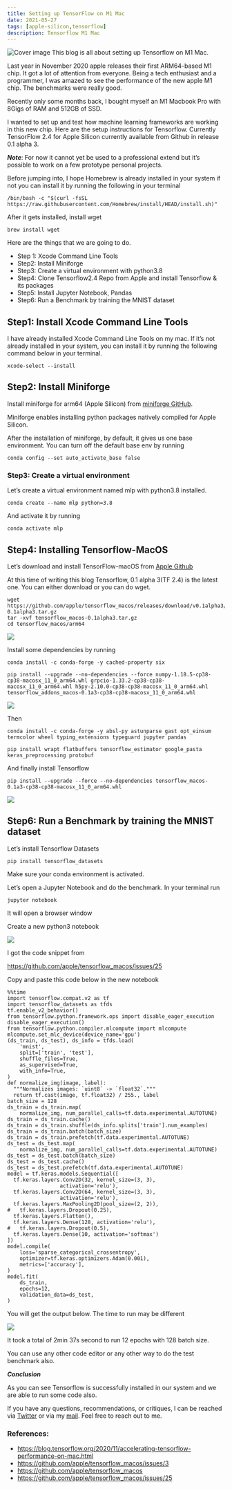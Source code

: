 ```yaml
---
title: Setting up TensorFlow on M1 Mac
date: 2021-05-27
tags: [apple-silicon,tensorflow]
description: Tensorflow M1 Mac
---
```


![Cover image](./m1.jpeg)
This blog is all about setting up Tensorflow on M1 Mac.

Last year in November 2020 apple releases their first ARM64-based M1 chip. It got a lot of attention from everyone.
Being a tech enthusiast and a programmer, I was amazed to see the performance of the new apple M1 chip. The benchmarks were really good.

Recently only some months back, I bought myself an M1 Macbook Pro with 8Gigs of RAM and 512GB of SSD.

I wanted to set up and test how machine learning frameworks are working in this new chip. Here are the setup instructions for Tensorflow.
Currently TensorFlow 2.4 for Apple Silicon currently available from Github in release 0.1 alpha 3.

***Note***: For now it cannot yet be used to a professional extend but it’s possible to work on a few prototype personal projects.

Before jumping into, I hope Homebrew is already installed in your system if not you can install it by running the following in your terminal

```
/bin/bash -c "$(curl -fsSL https://raw.githubusercontent.com/Homebrew/install/HEAD/install.sh)"

```

After it gets installed, install wget
```
brew install wget
```

Here are the things that we are going to do.

- Step 1: Xcode Command Line Tools
- Step2: Install Miniforge
- Step3: Create a virtual environment with python3.8
- Step4: Clone Tensorflow2.4 Repo from Apple and install Tensorflow & its packages
- Step5: Install Jupyter Notebook, Pandas
- Step6: Run a Benchmark by training the MNIST dataset


## Step1: Install Xcode Command Line Tools

I have already installed Xcode Command Line Tools on my mac. If it’s not already installed in your system, you can install it by running the following command below in your terminal.

```
xcode-select --install
```

## Step2: Install Miniforge

Install miniforge for arm64 (Apple Silicon) from [miniforge GitHub](https://github.com/conda-forge/miniforge).

Miniforge enables installing python packages natively compiled for Apple Silicon.

After the installation of miniforge, by default, it gives us one base environment. You can turn off the default base env by running

```
conda config --set auto_activate_base false
```

### Step3: Create a virtual environment

Let’s create a virtual environment named mlp with python3.8 installed.
```
conda create --name mlp python=3.8
```



And activate it by running
```
conda activate mlp
```

## Step4: Installing Tensorflow-MacOS

Let’s download and install TensorFlow-macOS from [Apple Github](https://github.com/apple/tensorflow_macos/releases/tag/v0.1alpha3)

At this time of writing this blog Tensorflow, 0.1 alpha 3(TF 2.4) is the latest one. You can either download or you can do wget.

```
wget https://github.com/apple/tensorflow_macos/releases/download/v0.1alpha3/tensorflow_macos-0.1alpha3.tar.gz
tar -xvf tensorflow_macos-0.1alpha3.tar.gz
cd tensorflow_macos/arm64
```
![](https://miro.medium.com/max/700/1*bfvzXNHlQfZ5JCrkpJCv_A.png)

Install some dependencies by running
```
conda install -c conda-forge -y cached-property six

pip install --upgrade --no-dependencies --force numpy-1.18.5-cp38-cp38-macosx_11_0_arm64.whl grpcio-1.33.2-cp38-cp38-macosx_11_0_arm64.whl h5py-2.10.0-cp38-cp38-macosx_11_0_arm64.whl tensorflow_addons_macos-0.1a3-cp38-cp38-macosx_11_0_arm64.whl
```

![](https://miro.medium.com/max/700/1*c0l5GNbIub8JgAhsKTv0MQ.png)

Then
```
conda install -c conda-forge -y absl-py astunparse gast opt_einsum termcolor wheel typing_extensions typeguard jupyter pandas
```

```
pip install wrapt flatbuffers tensorflow_estimator google_pasta keras_preprocessing protobuf
```
And finally install Tensorflow
```
pip install --upgrade --force --no-dependencies tensorflow_macos-0.1a3-cp38-cp38-macosx_11_0_arm64.whl

```
![](https://miro.medium.com/max/700/1*07e0cfuQJc_XAIHRmvx5PQ.png)

## Step6: Run a Benchmark by training the MNIST dataset

Let’s install Tensorflow Datasets

```
pip install tensorflow_datasets
```
Make sure your conda environment is activated.

Let’s open a Jupyter Notebook and do the benchmark. In your terminal run

```
jupyter notebook
```

It will open a browser window

Create a new python3 notebook

![](https://miro.medium.com/max/700/1*HrbPrO84-Kep5FTakCJUcA.png)

I got the code snippet from

https://github.com/apple/tensorflow_macos/issues/25

Copy and paste this code below in the new notebook

```
%%time
import tensorflow.compat.v2 as tf
import tensorflow_datasets as tfds
tf.enable_v2_behavior()
from tensorflow.python.framework.ops import disable_eager_execution
disable_eager_execution()
from tensorflow.python.compiler.mlcompute import mlcompute
mlcompute.set_mlc_device(device_name='gpu')
(ds_train, ds_test), ds_info = tfds.load(
    'mnist',
    split=['train', 'test'],
    shuffle_files=True,
    as_supervised=True,
    with_info=True,
)
def normalize_img(image, label):
  """Normalizes images: `uint8` -> `float32`."""
  return tf.cast(image, tf.float32) / 255., label
batch_size = 128
ds_train = ds_train.map(
    normalize_img, num_parallel_calls=tf.data.experimental.AUTOTUNE)
ds_train = ds_train.cache()
ds_train = ds_train.shuffle(ds_info.splits['train'].num_examples)
ds_train = ds_train.batch(batch_size)
ds_train = ds_train.prefetch(tf.data.experimental.AUTOTUNE)
ds_test = ds_test.map(
    normalize_img, num_parallel_calls=tf.data.experimental.AUTOTUNE)
ds_test = ds_test.batch(batch_size)
ds_test = ds_test.cache()
ds_test = ds_test.prefetch(tf.data.experimental.AUTOTUNE)
model = tf.keras.models.Sequential([
  tf.keras.layers.Conv2D(32, kernel_size=(3, 3),
                 activation='relu'),
  tf.keras.layers.Conv2D(64, kernel_size=(3, 3),
                 activation='relu'),
  tf.keras.layers.MaxPooling2D(pool_size=(2, 2)),
#   tf.keras.layers.Dropout(0.25),
  tf.keras.layers.Flatten(),
  tf.keras.layers.Dense(128, activation='relu'),
#   tf.keras.layers.Dropout(0.5),
  tf.keras.layers.Dense(10, activation='softmax')
])
model.compile(
    loss='sparse_categorical_crossentropy',
    optimizer=tf.keras.optimizers.Adam(0.001),
    metrics=['accuracy'],
)
model.fit(
    ds_train,
    epochs=12,
    validation_data=ds_test,
)

```
You will get the output below. The time to run may be different

![](https://miro.medium.com/max/700/1*0avol-z4ZPVqhb5PRWG2lQ.png)

It took a total of 2min 37s second to run 12 epochs with 128 batch size.

You can use any other code editor or any other way to do the test benchmark also.

***Conclusion***


As you can see Tensorflow is successfully installed in our system and we are able to run some code also.

If you have any questions, recommendations, or critiques, I can be reached via [Twitter](https://twitter.com/thecaffeinedev) or via my [mail](iprabhatdev@gmail.com). Feel free to reach out to me.


### References:

- https://blog.tensorflow.org/2020/11/accelerating-tensorflow-performance-on-mac.html
- https://github.com/apple/tensorflow_macos/issues/3
- https://github.com/apple/tensorflow_macos
- https://github.com/apple/tensorflow_macos/issues/25